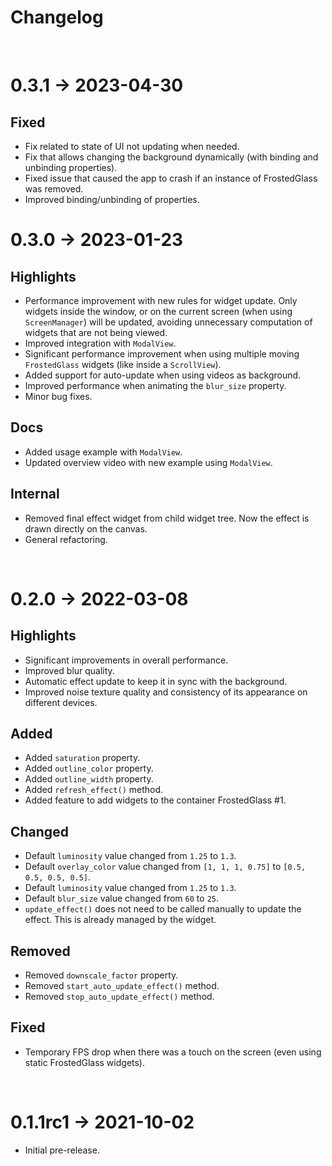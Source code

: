 # Changelog
<br>

# 0.3.1 → 2023-04-30

Fixed
----------

- Fix related to state of UI not updating when needed.
- Fix that allows changing the background dynamically (with binding and unbinding properties).
- Fixed issue that caused the app to crash if an instance of FrostedGlass was removed.
- Improved binding/unbinding of properties.

# 0.3.0 → 2023-01-23

Highlights
----------

- Performance improvement with new rules for widget update. Only widgets inside the window, or on the current screen (when using `ScreenManager`) will be updated, avoiding unnecessary computation of widgets that are not being viewed.
- Improved integration with `ModalView`.
- Significant performance improvement when using multiple moving `FrostedGlass` widgets (like inside a `ScrollView`).
- Added support for auto-update when using videos as background.
- Improved performance when animating the `blur_size` property.
- Minor bug fixes.

Docs
----------
- Added usage example with `ModalView`.
- Updated overview video with new example using `ModalView`.

Internal
----------

- Removed final effect widget from child widget tree. Now the effect is drawn directly on the canvas.
- General refactoring.

<br>

# 0.2.0 → 2022-03-08

Highlights
----------

- Significant improvements in overall performance.
- Improved blur quality.
- Automatic effect update to keep it in sync with the background.
- Improved noise texture quality and consistency of its appearance on different devices.

Added
----------

- Added `saturation` property.
- Added `outline_color` property.
- Added `outline_width` property.
- Added `refresh_effect()` method.
- Added feature to add widgets to the container FrostedGlass #1.

Changed
----------

- Default `luminosity` value changed from `1.25` to `1.3`.
- Default `overlay_color` value changed from `[1, 1, 1, 0.75]` to `[0.5, 0.5, 0.5, 0.5]`.
- Default `luminosity` value changed from `1.25` to `1.3`.
- Default `blur_size` value changed from `60` to `25`.
- `update_effect()` does not need to be called manually to update the effect. This is already managed by the widget.

Removed
----------

- Removed `downscale_factor` property.
- Removed `start_auto_update_effect()` method.
- Removed `stop_auto_update_effect()` method.

Fixed
----------

- Temporary FPS drop when there was a touch on the screen (even using static FrostedGlass widgets).

<br>

# 0.1.1rc1 → 2021-10-02
 - Initial pre-release.

